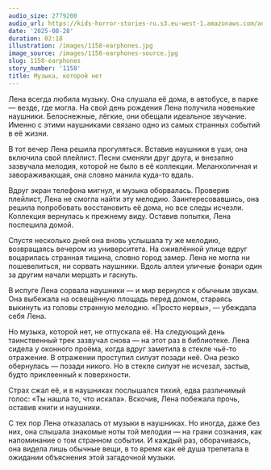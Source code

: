 ```yaml
---
audio_size: 2779200
audio_url: https://kids-horror-stories-ru.s3.eu-west-1.amazonaws.com/audio/1158-earphones.mp3
date: '2025-08-28'
duration: 02:18
illustration: /images/1158-earphones.jpg
image_source: /images/1158-earphones-source.jpg
slug: 1158-earphones
story_number: '1158'
title: Музыка, которой нет
---
```


Лена всегда любила музыку. Она слушала её дома, в автобусе, в парке — везде, где могла. На свой день рождения Лена получила новенькие наушники. Белоснежные, лёгкие, они обещали идеальное звучание. Именно с этими наушниками связано одно из самых странных событий в её жизни.

В тот вечер Лена решила прогуляться. Вставив наушники в уши, она включила свой плейлист. Песни сменяли друг друга, и внезапно зазвучала мелодия, которой не было в её коллекции. Меланхоличная и завораживающая, она словно манила куда-то вдаль.

Вдруг экран телефона мигнул, и музыка оборвалась. Проверив плейлист, Лена не смогла найти эту мелодию. Заинтересовавшись, она решила попробовать восстановить её дома, но все следы исчезли. Коллекция вернулась к прежнему виду. Оставив попытки, Лена поспешила домой.

Спустя несколько дней она вновь услышала ту же мелодию, возвращаясь вечером из университета. На оживлённой улице вдруг воцарилась странная тишина, словно город замер. Лена не могла ни пошевелиться, ни сорвать наушники. Вдоль аллеи уличные фонари один за другим начали мерцать и гаснуть.

В испуге Лена сорвала наушники — и мир вернулся к обычным звукам. Она выбежала на освещённую площадь перед домом, стараясь выкинуть из головы странную мелодию. «Просто нервы», — убеждала себя Лена.

Но музыка, которой нет, не отпускала её. На следующий день таинственный трек зазвучал снова — на этот раз в библиотеке. Лена сидела у оконного проёма, когда вдруг заметила в стекле чьё-то отражение. В отражении проступил силуэт позади неё. Она резко обернулась — позади никого. Но в стекле силуэт не исчезал, застыв, будто приклеенный к поверхности.

Страх сжал её, и в наушниках послышался тихий, едва различимый голос: «Ты нашла то, что искала». Вскочив, Лена побежала прочь, оставив книги и наушники.

С тех пор Лена отказалась от музыки в наушниках. Но иногда, даже без них, она слышала знакомые ноты той мелодии — на грани сознания, как напоминание о том странном событии. И каждый раз, оборачиваясь, она видела лишь обычные вещи, в то время как её душа трепетала в ожидании объяснения этой загадочной музыки.
